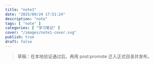 ```yaml
---
title: "note1"
date: "2025/09/24 17:51:24"
description: "note"
tags: [ "note" ]
categories: [ "学习笔记" ]
cover: "/images/note1-cover.svg"
publish: true
draft: false
---
```


> 草稿：在本地验证通过后，再用 post:promote 迁入正式目录并发布。

